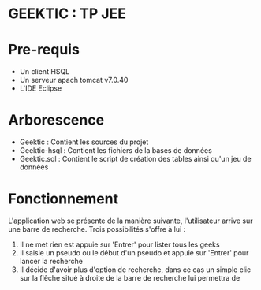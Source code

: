 GEEKTIC : TP JEE
================

Pre-requis
==========

- Un client HSQL
- Un serveur apach tomcat v7.0.40
- L'IDE Eclipse

Arborescence
============

- Geektic : Contient les sources du projet
- Geektic-hsql : Contient les fichiers de la bases de données
- Geektic.sql : Contient le script de création des tables ainsi qu'un jeu de données

Fonctionnement
==============

L'application web se présente de la manière suivante, l'utilisateur arrive sur une barre de recherche. Trois possibilités s'offre à lui :

1. Il ne met rien est appuie sur 'Entrer' pour lister tous les geeks
2. Il saisie un pseudo ou le début d'un pseudo et appuie sur 'Entrer' pour lancer la recherche
3. Il décide d'avoir plus d'option de recherche, dans ce cas un simple clic sur la flêche situé à droite de la barre de recherche lui permettra de



